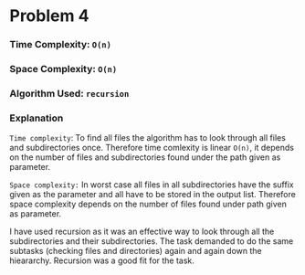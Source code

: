 # Problem 4

### Time Complexity: `O(n)`
### Space Complexity: `O(n)`
### Algorithm Used: `recursion`

### Explanation

`Time complexity`: To find all files the algorithm has to  look through all files and subdirectories once. Therefore time comlexity is linear `O(n)`, it depends on the number of files and subdirectories found under the path given as parameter.

`Space complexity:` In worst case all files in all subdirectories have the suffix given as the parameter and all have to be stored in the output list. Therefore space complexity depends on the number of files found under path given as parameter.

I have used recursion as it was an effective way to look through all the subdirectories and their subdirectories. The task demanded to do the same subtasks (checking files and directories) again and again down the hieararchy. Recursion was a good fit for the task.
